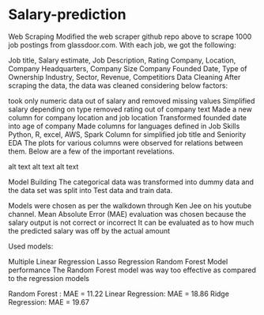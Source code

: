 # Salary-prediction
Web Scraping
Modified the web scraper github repo above to scrape 1000 job postings from glassdoor.com. With each job, we got the following:

Job title, Salary estimate, Job Description, Rating
Company, Location, Company Headquarters, Company Size
Company Founded Date, Type of Ownership
Industry, Sector, Revenue, Competitiors
Data Cleaning
After scraping the data, the data was cleaned considering below factors:

took only numeric data out of salary and removed missing values
Simplified salary depending on type
removed rating out of company text
Made a new column for company location and job location
Transformed founded date into age of company
Made columns for languages defined in Job Skills
Python, R, excel, AWS, Spark
Column for simplified job title and Seniority
EDA
The plots for various columns were observed for relations between them. Below are a few of the important revelations.

alt text alt text alt text

Model Building
The categorical data was transformed into dummy data and the data set was split into Test data and train data.

Models were chosen as per the walkdown through Ken Jee on his youtube channel. Mean Absolute Error (MAE) evaluation was chosen because the salary output is not correct or incorrect It can be evaluated as to how much the predicted salary was off by the actual amount

Used models:

Multiple Linear Regression
Lasso Regression
Random Forest
Model performance
The Random Forest model was way too effective as compared to the regression models

Random Forest : MAE = 11.22
Linear Regression: MAE = 18.86
Ridge Regression: MAE = 19.67
